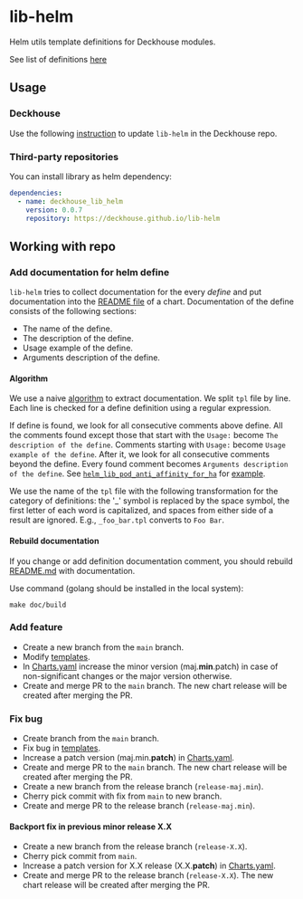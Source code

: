 # lib-helm

Helm utils template definitions for Deckhouse modules.

See list of definitions [here](charts/helm_lib/README.md)

## Usage

### Deckhouse

Use the following [instruction](https://github.com/deckhouse/deckhouse/blob/main/helm_lib/README.md) to update `lib-helm` in the Deckhouse repo.

### Third-party repositories

You can install library as helm dependency:

```yaml
dependencies:
  - name: deckhouse_lib_helm
    version: 0.0.7
    repository: https://deckhouse.github.io/lib-helm
```

## Working with repo

### Add documentation for helm define

`lib-helm` tries to collect documentation for the every _define_ and put documentation into the [README file](charts/helm_lib/README.md) of a chart.
Documentation of the define consists of the following sections:
- The name of the define.
- The description of the define.
- Usage example of the define.
- Arguments description of the define.

#### Algorithm

We use a naive [algorithm](tools/build-doc.go) to extract documentation.
We split `tpl` file by line. Each line is checked for a define definition using a regular expression.

If define is found, we look for all consecutive comments above define.
All the comments found except those that start with the `Usage:` become `The description of the define`.
Comments starting with `Usage:` become `Usage example of the define`.
After it, we look for all consecutive comments beyond the define.
Every found comment becomes `Arguments description of the define`.
See [`helm_lib_pod_anti_affinity_for_ha`](charts/helm_lib/templates/_spec_for_high_availability.tpl) for [example](charts/helm_lib/README.md#helmlibpodantiaffinityforha).

We use the name of the `tpl` file with the following transformation for the category of definitions: 
the '_' symbol is replaced by the space symbol, 
the first letter of each word is capitalized, and spaces from either side of a result are ignored. 
E.g., `_foo_bar.tpl` converts to `Foo Bar`.

#### Rebuild documentation

If you change or add definition documentation comment, you should rebuild [README.md](charts/helm_lib/README.md) with documentation.

Use command (golang should be installed in the local system):

`make doc/build`

### Add feature

- Create a new branch from the `main` branch.
- Modify [templates](charts/helm_lib/templates).
- In [Charts.yaml](charts/helm_lib/Chart.yaml) increase the minor version (maj.**min**.patch) in case of non-significant changes or the major version otherwise.
- Create and merge PR to the `main` branch. The new chart release will be created after merging the PR.

### Fix bug

- Create branch from the `main` branch.
- Fix bug in [templates](charts/helm_lib/templates).
- Increase a patch version (maj.min.**patch**) in [Charts.yaml](charts/helm_lib/Chart.yaml).
- Create and merge PR to the `main` branch. The new chart release will be created after merging the PR.
- Create a new branch from the release branch (`release-maj.min`).
- Cherry pick commit with fix from `main` to new branch.
- Create and merge PR to the release branch (`release-maj.min`).

#### Backport fix in previous minor release X.X

- Create a new branch from the release branch (`release-X.X`).
- Cherry pick commit from `main`.
- Increase a patch version for X.X release (X.X.**patch**) in [Charts.yaml](charts/helm_lib/Chart.yaml).
- Create and merge PR to the release branch (`release-X.X`). The new chart release will be created after merging the PR.

